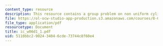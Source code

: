 ```yaml
---
content_type: resource
description: This resource contains a group problem on non uniform cylindrical wire.
file: https://ol-ocw-studio-app-production.s3.amazonaws.com/courses/8-02-physics-ii-electricity-and-magnetism-spring-2007/5110bbc2902434046cde73744c8f60e4_ic_w06d1_1.pdf
file_type: application/pdf
resourcetype: Document
title: ic_w06d1_1.pdf
uid: 5110bbc2-9024-3404-6cde-73744c8f60e4
---
```

